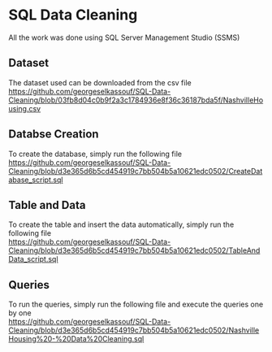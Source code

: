 # SQL Data Cleaning

All the work was done using SQL Server Management Studio (SSMS)

## Dataset
The dataset used can be downloaded from the csv file <br>
https://github.com/georgeselkassouf/SQL-Data-Cleaning/blob/03fb8d04c0b9f2a3c1784936e8f36c36187bda5f/NashvilleHousing.csv

## Databse Creation
To create the database, simply run the following file <br>
https://github.com/georgeselkassouf/SQL-Data-Cleaning/blob/d3e365d6b5cd454919c7bb504b5a10621edc0502/CreateDatabase_script.sql

## Table and Data
To create the table and insert the data automatically, simply run the following file <br>
https://github.com/georgeselkassouf/SQL-Data-Cleaning/blob/d3e365d6b5cd454919c7bb504b5a10621edc0502/TableAndData_script.sql

## Queries
To run the queries, simply run the following file and execute the queries one by one <br>
https://github.com/georgeselkassouf/SQL-Data-Cleaning/blob/d3e365d6b5cd454919c7bb504b5a10621edc0502/NashvilleHousing%20-%20Data%20Cleaning.sql
